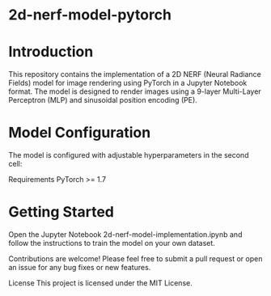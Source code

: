 # 2d-nerf-model-pytorch

# Introduction
This repository contains the implementation of a 2D NERF (Neural Radiance Fields) model for image rendering using PyTorch in a Jupyter Notebook format. The model is designed to render images using a 9-layer Multi-Layer Perceptron (MLP) and sinusoidal position encoding (PE).

# Model Configuration
The model is configured with adjustable hyperparameters in the second cell:



Requirements
PyTorch >= 1.7

# Getting Started

Open the Jupyter Notebook 2d-nerf-model-implementation.ipynb and follow the instructions to train the model on your own dataset.


Contributions are welcome! Please feel free to submit a pull request or open an issue for any bug fixes or new features.

License
This project is licensed under the MIT License.
